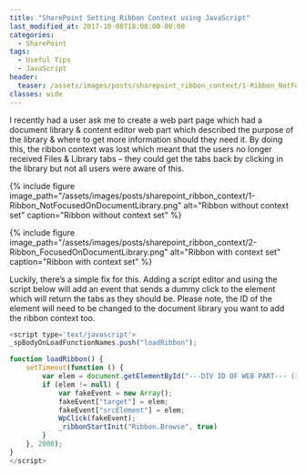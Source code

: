 ```yaml
---
title: "SharePoint Setting Ribbon Context using JavaScript"
last_modified_at: 2017-10-08T18:00:00-00:00
categories:
  - SharePoint
tags:
  - Useful Tips
  - JavaScript
header:
  teaser: /assets/images/posts/sharepoint_ribbon_context/1-Ribbon_NotFocusedOnDocumentLibrary.png
classes: wide
---
```

I recently had a user ask me to create a web part page which had a document library & content editor web part which described the purpose of the library & where to get more information should they need it. By doing this, the ribbon context was lost which meant that the users no longer received Files & Library tabs – they could get the tabs back by clicking in the library but not all users were aware of this.

{%
  include figure
  image_path="/assets/images/posts/sharepoint_ribbon_context/1-Ribbon_NotFocusedOnDocumentLibrary.png"
  alt="Ribbon without context set"
  caption="Ribbon without context set"
%}

{%
  include figure
  image_path="/assets/images/posts/sharepoint_ribbon_context/2-Ribbon_FocusedOnDocumentLibrary.png"
  alt="Ribbon with context set"
  caption="Ribbon with context set"
%}

Luckily, there’s a simple fix for this. Adding a script editor and using the script below will add an event that sends a dummy click to the element which will return the tabs as they should be. Please note, the ID of the element will need to be changed to the document library you want to add the ribbon context too.

```javascript
<script type='text/javascript'>
_spBodyOnLoadFunctionNames.push("loadRibbon");

function loadRibbon() {
    setTimeout(function () {
        var elem = document.getElementById("---DIV ID OF WEB PART--- (ie: MSOZoneCell_WebPartWPQ3)");
        if (elem != null) {
            var fakeEvent = new Array();
            fakeEvent["target"] = elem;
            fakeEvent["srcElement"] = elem;
            WpClick(fakeEvent);
            _ribbonStartInit("Ribbon.Browse", true)
        }
    }, 2000);
}
</script>
```
